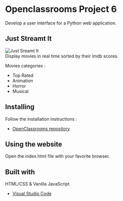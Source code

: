 # Openclassrooms Project 6
Develop a user interface for a Python web application.

## Just Streamt It
![Just Sreamt It](https://user.oc-static.com/upload/2020/09/22/1600779540759_Online%20bookstore-01.png)  
Display movies in real time sorted by their imdb scores.

Movies categories :
- Top Rated
- Animation
- Horror
- Musical

## Installing

Follow the installation instructions :

* [OpenClassrooms repository](https://github.com/OpenClassrooms-Student-Center/OCMovies-API-EN-FR#readme)


## Using the website

Open the index.html file with your favorite browser.


## Built with

HTML/CSS & Vanilla JavaScript
* [Visual Studio Code](https://code.visualstudio.com/) 
